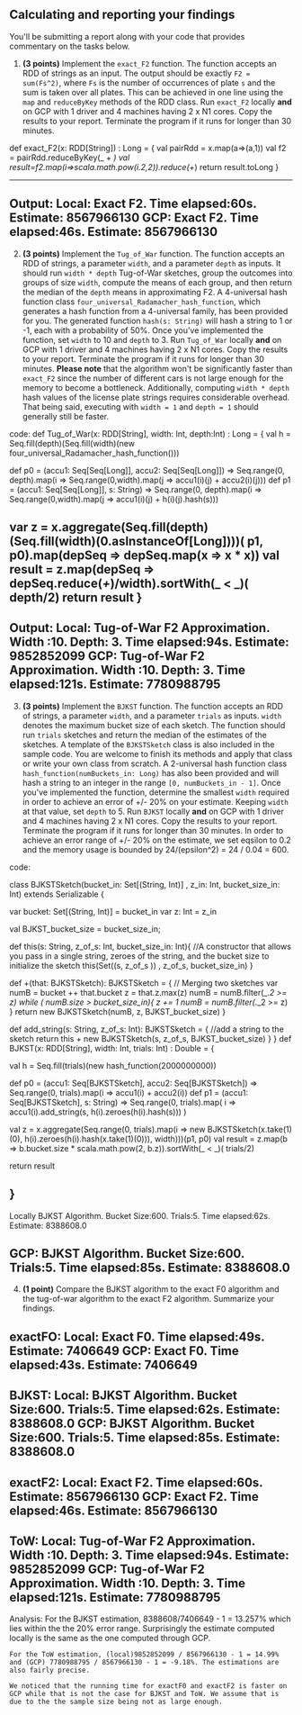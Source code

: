

## Calculating and reporting your findings
You'll be submitting a report along with your code that provides commentary on the tasks below.  

1. **(3 points)** Implement the `exact_F2` function. The function accepts an RDD of strings as an input. The output should be exactly `F2 = sum(Fs^2)`, where `Fs` is the number of occurrences of plate `s` and the sum is taken over all plates. This can be achieved in one line using the `map` and `reduceByKey` methods of the RDD class. Run `exact_F2` locally **and** on GCP with 1 driver and 4 machines having 2 x N1 cores. Copy the results to your report. Terminate the program if it runs for longer than 30 minutes.


def exact_F2(x: RDD[String]) : Long = {
  val pairRdd = x.map(a=>(a,1))
  val f2 = pairRdd.reduceByKey(_ + _)
  val result=f2.map(i=>scala.math.pow(i._2,2)).reduce(_+_)
  return result.toLong
}

------------------------------------------------------------------
Output:
Local:
Exact F2. Time elapsed:60s. Estimate: 8567966130
GCP:
Exact F2. Time elapsed:46s. Estimate: 8567966130
------------------------------------------------------------------

2. **(3 points)** Implement the `Tug_of_War` function. The function accepts an RDD of strings, a parameter `width`, and a parameter `depth` as inputs. It should run `width * depth` Tug-of-War sketches, group the outcomes into groups of size `width`, compute the means of each group, and then return the median of the `depth` means in approximating F2. A 4-universal hash function class `four_universal_Radamacher_hash_function`, which generates a hash function from a 4-universal family, has been provided for you. The generated function `hash(s: String)` will hash a string to 1 or -1, each with a probability of 50%. Once you've implemented the function, set `width` to 10 and `depth` to 3. Run `Tug_of_War` locally **and** on GCP with 1 driver and 4 machines having 2 x N1 cores. Copy the results to your report. Terminate the program if it runs for longer than 30 minutes. **Please note** that the algorithm won't be significantly faster than `exact_F2` since the number of different cars is not large enough for the memory to become a bottleneck. Additionally, computing `width * depth` hash values of the license plate strings requires considerable overhead. That being said, executing with `width = 1` and `depth = 1` should generally still be faster.

code:
def Tug_of_War(x: RDD[String], width: Int, depth:Int) : Long = {
  val h = Seq.fill(depth)(Seq.fill(width)(new four_universal_Radamacher_hash_function()))

  def p0 = (accu1: Seq[Seq[Long]], accu2: Seq[Seq[Long]]) => Seq.range(0, depth).map(i => Seq.range(0,width).map(j => accu1(i)(j) + accu2(i)(j)))
  def p1 = (accu1: Seq[Seq[Long]], s: String) => Seq.range(0, depth).map(i => Seq.range(0,width).map(j => accu1(i)(j) + h(i)(j).hash(s)))

  var z = x.aggregate(Seq.fill(depth)(Seq.fill(width)(0.asInstanceOf[Long])))( p1, p0).map(depSeq => depSeq.map(x => x * x))
  val result = z.map(depSeq => depSeq.reduce(_+_)/width).sortWith(_ < _)( depth/2)
  return result
}
------------------------------------------------------------------
Output:
Local:
Tug-of-War F2 Approximation. Width :10. Depth: 3. Time elapsed:94s. Estimate: 9852852099
GCP:
Tug-of-War F2 Approximation. Width :10. Depth: 3. Time elapsed:121s. Estimate: 7780988795
------------------------------------------------------------------

3. **(3 points)** Implement the `BJKST` function. The function accepts an RDD of strings, a parameter `width`, and a parameter `trials` as inputs. `width` denotes the maximum bucket size of each sketch. The function should run `trials` sketches and return the median of the estimates of the sketches. A template of the `BJKSTSketch` class is also included in the sample code. You are welcome to finish its methods and apply that class or write your own class from scratch. A 2-universal hash function class `hash_function(numBuckets_in: Long)` has also been provided and will hash a string to an integer in the range `[0, numBuckets_in - 1]`. Once you've implemented the function, determine the smallest `width` required in order to achieve an error of +/- 20% on your estimate. Keeping `width` at that value, set `depth` to 5. Run `BJKST` locally **and** on GCP with 1 driver and 4 machines having 2 x N1 cores. Copy the results to your report. Terminate the program if it runs for longer than 30 minutes.
In order to achieve an error range of +/- 20% on the estimate, we set eqsilon to 0.2 and the memory usage is bounded by 24/(epsilon^2) = 24 / 0.04 = 600.

code:

class BJKSTSketch(bucket_in: Set[(String, Int)] ,  z_in: Int, bucket_size_in: Int) extends Serializable {

  var bucket: Set[(String, Int)] = bucket_in
  var z: Int = z_in

  val BJKST_bucket_size = bucket_size_in;

  def this(s: String, z_of_s: Int, bucket_size_in: Int){
    //A constructor that allows you pass in a single string, zeroes of the string, and the bucket size to initialize the sketch
    this(Set((s, z_of_s )) , z_of_s, bucket_size_in)
  }

  def +(that: BJKSTSketch): BJKSTSketch = {   // Merging two sketches
    var numB = bucket ++ that.bucket
    z = that.z.max(z)
    numB = numB.filter(_._2 >= z)
    while ( numB.size > bucket_size_in){
      z += 1
      numB = numB.filter(_._2 >= z)
    }
    return new BJKSTSketch(numB, z, BJKST_bucket_size)
  }

  def add_string(s: String, z_of_s: Int): BJKSTSketch = {    //add a string to the sketch
    return this + new BJKSTSketch(s, z_of_s, BJKST_bucket_size)
  }
}
def BJKST(x: RDD[String], width: Int, trials: Int) : Double = {

  val h = Seq.fill(trials)(new hash_function(2000000000))

  def p0 = (accu1: Seq[BJKSTSketch], accu2: Seq[BJKSTSketch]) => Seq.range(0, trials).map(i => accu1(i) + accu2(i))
  def p1 = (accu1: Seq[BJKSTSketch], s: String) => Seq.range(0, trials).map( i => accu1(i).add_string(s, h(i).zeroes(h(i).hash(s))) )

  val z = x.aggregate(Seq.range(0, trials).map(i => new BJKSTSketch(x.take(1)(0), h(i).zeroes(h(i).hash(x.take(1)(0))), width)))(p1, p0)
  val result = z.map(b => b.bucket.size * scala.math.pow(2, b.z)).sortWith(_ < _)( trials/2)

  return result

}
------------------------------------------------------------------
Locally
BJKST Algorithm. Bucket Size:600. Trials:5. Time elapsed:62s. Estimate: 8388608.0

GCP:
BJKST Algorithm. Bucket Size:600. Trials:5. Time elapsed:85s. Estimate: 8388608.0
------------------------------------------------------------------
4. **(1 point)** Compare the BJKST algorithm to the exact F0 algorithm and the tug-of-war algorithm to the exact F2 algorithm. Summarize your findings.

exactFO:
  Local:
  Exact F0. Time elapsed:49s. Estimate: 7406649
  GCP:
  Exact F0. Time elapsed:43s. Estimate: 7406649
  ---------------
BJKST:
  Local:
  BJKST Algorithm. Bucket Size:600. Trials:5. Time elapsed:62s. Estimate: 8388608.0
  GCP:
  BJKST Algorithm. Bucket Size:600. Trials:5. Time elapsed:85s. Estimate: 8388608.0
  ---------------
exactF2:
  Local:
  Exact F2. Time elapsed:60s. Estimate: 8567966130
  GCP:
  Exact F2. Time elapsed:46s. Estimate: 8567966130
  ---------------
ToW:
  Local:
  Tug-of-War F2 Approximation. Width :10. Depth: 3. Time elapsed:94s. Estimate: 9852852099
  GCP:
  Tug-of-War F2 Approximation. Width :10. Depth: 3. Time elapsed:121s. Estimate: 7780988795
  ---------------
  Analysis:
    For the BJKST estimation, 8388608/7406649 - 1 = 13.257% which lies within the the 20% error range. Surprisingly the estimate computed locally is the same as the one computed through GCP.

    For the ToW estimation, (local)9852852099 / 8567966130 - 1 = 14.99% and (GCP) 7780988795 / 8567966130 - 1 = -9.18%. The estimations are also fairly precise.

    We noticed that the running time for exactF0 and exactF2 is faster on GCP while that is not the case for BJKST and ToW. We assume that is due to the the sample size being not as large enough. 
